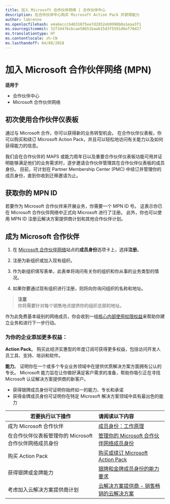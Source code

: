 ```yaml
---
title: 加入 Microsoft 合作伙伴网络 | 合作伙伴中心
description: 在合作伙伴中心购买 Microsoft Action Pack 并获得能力
author: labrenne
ms.openlocfilehash: e4a6ecccb4831075ee7d2852eb9998b0a1eaa3f1
ms.sourcegitcommit: 32f34476cbcae58651baab15d3f5591d6ef70d27
ms.translationtype: HT
ms.contentlocale: zh-CN
ms.lasthandoff: 04/08/2018
---
```

# <a name="join-the-microsoft-partner-network-mpn"></a>加入 Microsoft 合作伙伴网络 (MPN)

**适用于**

-  合作伙伴中心
-  Microsoft 合作伙伴网络

## <a name="new-to-the-partner-dashboard"></a>初次使用合作伙伴仪表板

 通过与 Microsoft 合作，你可以获得新的业务转型机会。 在合作伙伴仪表板，你可以购买和续订 Microsoft Action Pack，并且可以轻松地访问有关能力以及如何获得能力的信息。

 我们会在合作伙伴的 MAPS 或能力周年日以及重要合作伙伴仪表板功能可用并证明能够满足他们的业务需求时，逐步邀请合作伙伴管理其在合作伙伴仪表板的成员身份。  目前，可计划在 Partner Membership Center (PMC) 中续订并管理你的成员身份，直到你收到迁移邀请为止。

## <a name="get-your-mpn-id"></a>获取你的 MPN ID

若要作为 Microsoft 合作伙伴来开展业务，你需要一个 MPN ID 号。 这表示你已在 Microsoft 合作伙伴网络中正式向 Microsoft 进行了注册。 此外，你也可以使用 MPN ID 注册云解决方案提供商计划和其他合作伙伴计划。  

## <a name="become-a-microsoft-partner"></a>成为 Microsoft 合作伙伴

1.  在 [Microsoft 合作伙伴网络](https://partner.microsoft.com/en-us/membership)站点的**成员身份**选项卡上，选择**注册**。 

2.  注册为新组织或加入现有组织。

3.  作为新组织填写表单，此表单将询问有关你的组织和你从事的业务类型的情况。

4.  如果你要通过现有组织进行注册，则将向你询问组织的名称和地址。

>**注意**<br> 你将需要针对每个销售地点提供你的组织总部的地址。

作为此免费基本级别的网络成员，你会收到一组[核心内部使用权限权益](https://partner.microsoft.com/membership/core-benefits)来帮助你建立业务和进行下一步行动。 

### <a name="add-additional-benefits-to-your-business"></a>为你的企业添加更多权益： 

**Action Pack**。 购买此经济实惠型的年度订阅可获得更多权益，包括访问开发人员工具、支持、培训和软件。

**能力**。 证明你在一个或多个专业业务领域中在提供优质解决方案方面拥有公认的专长。 Microsoft 能力旨在让你做好满足客户需求的准备，帮助你吸引正在寻找 Microsoft 认证解决方案提供商的新客户。 

- 获得银牌成员身份可证明你始终如一的能力、专长和承诺
- 获得金牌成员身份可证明你在特定 Microsoft 解决方案领域中具有最出色的能力

|**若要执行以下操作**   |**请阅读以下内容**   |
|------------------|:---------------|
|成为 Microsoft 合作伙伴|[成员身份：工作原理](https://partner.microsoft.com/membership/how-it-works)|
在合作伙伴仪表板管理你的 Microsoft 合作伙伴网络成员身份   |[管理你的 Microsoft 合作伙伴网络成员身份](mpn-overview.md)
|购买 Action Pack   |[购买或续订 Microsoft Action Pack](https://msdn.microsoft.com/partner-center/mpn-get-action-pack)|
|获得银牌或金牌能力   |[银牌和金牌成员身份的能力要求](https://msdn.microsoft.com/en-us/partner-center/learn-about-competencies)|
|考虑加入云解决方案提供商计划|[云解决方案提供商 - 销售畅销的云解决方案](csp-overview.md)|
